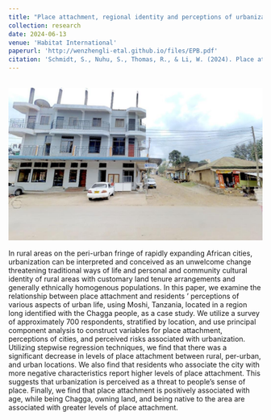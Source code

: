 ```yaml
---
title: "Place attachment, regional identity and perceptions of urbanization in Moshi, Tanzania"
collection: research
date: 2024-06-13
venue: 'Habitat International'
paperurl: 'http://wenzhengli-etal.github.io/files/EPB.pdf'
citation: 'Schmidt, S., Nuhu, S., Thomas, R., & Li, W. (2024). Place attachment, regional identity and perceptions of urbanization in Moshi, Tanzania. Habitat International, 150, 103132.' 
---
```


<br/><img src='/images/HI.jpg'>

In rural areas on the peri-urban fringe of rapidly expanding African cities, urbanization can be interpreted and conceived as an unwelcome change threatening traditional ways of life and personal and community cultural identity of rural areas with customary land tenure arrangements and generally ethnically homogenous populations. In this paper, we examine the relationship between place attachment and residents ’ perceptions of various aspects of urban life, using Moshi, Tanzania, located in a region long identified with the Chagga people, as a case study. We utilize a survey of approximately 700 respondents, stratified by location, and use principal component analysis to construct variables for place attachment, perceptions of cities, and perceived risks associated with urbanization. Utilizing stepwise regression techniques, we find that there was a significant decrease in levels of place attachment between rural, per-urban, and urban locations. We also find that residents who associate the city with more negative characteristics report higher levels of place attachment. This suggests that urbanization is perceived as a threat to people’s sense of place. Finally, we find that place attachment is positively associated with age, while being Chagga, owning land, and being native to the area are associated with greater levels of place attachment.
